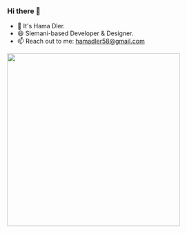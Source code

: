### Hi there 👋

<!--
**HamaDler/HamaDler** is a ✨ _special_ ✨ repository because its `README.md` (this file) appears on your GitHub profile.

Here are some ideas to get you started:

- 🔭 I’m currently working on ...
- 🌱 I’m currently learning ...
- 👯 I’m looking to collaborate on ...
- 🤔 I’m looking for help with ...
- 💬 Ask me about ...
- 📫 How to reach me: ...
- 😄 Pronouns: ...
- ⚡ Fun fact: ...
-->

- 💬 It's Hama Dler. 
- 😄 Slemani-based Developer & Designer.
- 📫 Reach out to me: hamadler58@gmail.com 

<img src="https://media2.giphy.com/media/ZVik7pBtu9dNS/giphy.gif?cid=ecf05e47a018b1f2eeaad4b98a706b0e7504c334fc5957d8&rid=giphy.gif" width="400" height="auto" />
